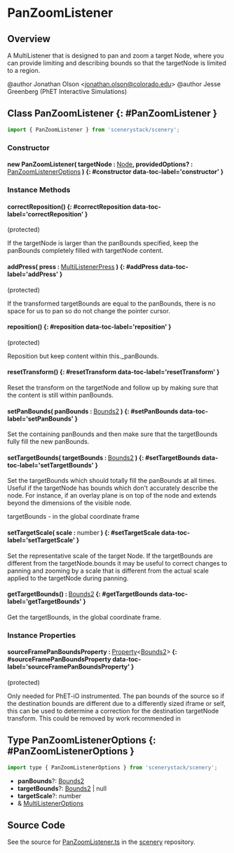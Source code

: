 # PanZoomListener

## Overview

A MultiListener that is designed to pan and zoom a target Node, where you can provide limiting and
describing bounds so that the targetNode is limited to a region.

@author Jonathan Olson &lt;jonathan.olson@colorado.edu&gt;
@author Jesse Greenberg (PhET Interactive Simulations)

## Class PanZoomListener {: #PanZoomListener }


```js
import { PanZoomListener } from 'scenerystack/scenery';
```
### Constructor

#### new PanZoomListener( targetNode : <span style="font-weight: 400;">[Node](../scenery/Node.md)</span>, providedOptions? : <span style="font-weight: 400;">[PanZoomListenerOptions](../scenery/PanZoomListener.md#PanZoomListenerOptions)</span> ) {: #constructor data-toc-label='constructor' }

### Instance Methods

#### correctReposition() {: #correctReposition data-toc-label='correctReposition' }

(protected)

If the targetNode is larger than the panBounds specified, keep the panBounds completely filled with
targetNode content.

#### addPress( press : <span style="font-weight: 400;">[MultiListenerPress](../scenery/MultiListenerPress.md)</span> ) {: #addPress data-toc-label='addPress' }

(protected)

If the transformed targetBounds are equal to the panBounds, there is no space for us to pan so do not change
the pointer cursor.

#### reposition() {: #reposition data-toc-label='reposition' }

(protected)

Reposition but keep content within this._panBounds.

#### resetTransform() {: #resetTransform data-toc-label='resetTransform' }

Reset the transform on the targetNode and follow up by making sure that the content is still within panBounds.

#### setPanBounds( panBounds : <span style="font-weight: 400;">[Bounds2](../dot/Bounds2.md)</span> ) {: #setPanBounds data-toc-label='setPanBounds' }

Set the containing panBounds and then make sure that the targetBounds fully fill the new panBounds.

#### setTargetBounds( targetBounds : <span style="font-weight: 400;">[Bounds2](../dot/Bounds2.md)</span> ) {: #setTargetBounds data-toc-label='setTargetBounds' }

Set the targetBounds which should totally fill the panBounds at all times. Useful if the targetNode has bounds
which don't accurately describe the node. For instance, if an overlay plane is on top of the node and extends
beyond the dimensions of the visible node.

targetBounds - in the global coordinate frame

#### setTargetScale( scale : <span style="font-weight: 400;"><span style="color: hsla(calc(var(--md-hue) + 180deg),80%,40%,1);">number</span></span> ) {: #setTargetScale data-toc-label='setTargetScale' }

Set the representative scale of the target Node. If the targetBounds are different from the targetNode.bounds
it may be useful to correct changes to panning and zooming by a scale that is different from the
actual scale applied to the targetNode during panning.

#### getTargetBounds() : <span style="font-weight: 400;">[Bounds2](../dot/Bounds2.md)</span> {: #getTargetBounds data-toc-label='getTargetBounds' }

Get the targetBounds, in the global coordinate frame.

### Instance Properties

#### sourceFramePanBoundsProperty : <span style="font-weight: 400;">[Property](../axon/Property.md)&lt;[Bounds2](../dot/Bounds2.md)&gt;</span> {: #sourceFramePanBoundsProperty data-toc-label='sourceFramePanBoundsProperty' }

(protected)

Only needed for PhET-iO instrumented. The pan bounds of the source so if the destination bounds are different due
to a differently sized iframe or self, this can be used to determine a correction for the destination
targetNode transform. This could be removed by work recommended in



## Type PanZoomListenerOptions {: #PanZoomListenerOptions }


```js
import type { PanZoomListenerOptions } from 'scenerystack/scenery';
```
- **panBounds**?: [Bounds2](../dot/Bounds2.md)
- **targetBounds**?: [Bounds2](../dot/Bounds2.md) | <span style="color: hsla(calc(var(--md-hue) + 180deg),80%,40%,1);">null</span>
- **targetScale**?: <span style="color: hsla(calc(var(--md-hue) + 180deg),80%,40%,1);">number</span>
- &amp; [MultiListenerOptions](../scenery/MultiListener.md#MultiListenerOptions)




## Source Code

See the source for [PanZoomListener.ts](https://github.com/phetsims/scenery/blob/main/js/listeners/PanZoomListener.ts) in the [scenery](https://github.com/phetsims/scenery) repository.
